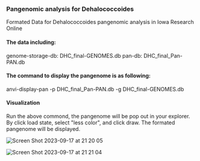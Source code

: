 ### Pangenomic analysis for Dehalococcoides
Formated Data for Dehalococcoides pangenomic analysis in Iowa Research Online

#### The data including:
genome-storage-db: DHC_final-GENOMES.db
pan-db: DHC_final_Pan-PAN.db

#### The command to display the pangenome is as following:
anvi-display-pan -p DHC_final_Pan-PAN.db -g DHC_final-GENOMES.db

#### Visualization
Run the above commond, the pangenome will be pop out in your explorer. By click load state, select "less color", and click draw. The formated pangenome will be displayed.

![Screen Shot 2023-09-17 at 21 20 05](https://github.com/danghongyu/Workflow_for_genome_resolved_analysis/assets/77089121/ffd4a347-ea30-4edc-a299-8e44310b56e7)

![Screen Shot 2023-09-17 at 21 21 04](https://github.com/danghongyu/Workflow_for_genome_resolved_analysis/assets/77089121/821b6fd2-af38-43f0-8bf7-83a318e8313e)
